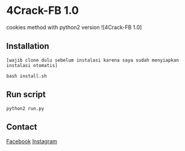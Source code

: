 # 4Crack-FB 1.0

cookies method with python2 version
![4Crack-FB 1.0]

## Installation
```
[wajib clone dulu sebelum instalasi karena saya sudah menyiapkan instalasi otomatis]

bash install.sh

```

## Run script
```
python2 run.py
```

## Contact
[Facebook](https://www.facebook.com/fathur.246)
[Instagram](https://www.instagram.com/fathur.246)
